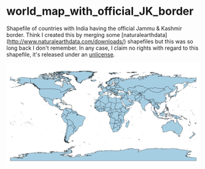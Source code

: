 # world_map_with_official_JK_border
Shapefile of countries with India having the official Jammu & Kashmir border. Think I created this by merging some [naturalearthdata] (http://www.naturalearthdata.com/downloads/) shapefiles but this was so long back I don't remember. In any case, I claim no rights with regard to this shapefile, it's released under an [unlicense](http://unlicense.org/).

![alt tag](image_world_map_JK.png)
